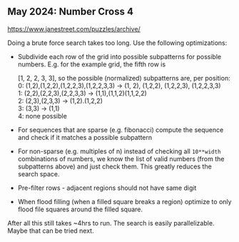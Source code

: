 ## May 2024: Number Cross 4

https://www.janestreet.com/puzzles/archive/



Doing a brute force search takes too long.
Use the following optimizations:

* Subdivide each row of the grid into possible subpatterns
for possible numbers.  E.g. for the example grid, the fifth row is

  [1, 2, 2, 3, 3],  so the possible (normalized) subpatterns are, per position:<br/>
  0: (1,2),(1,2,2),(1,2,2,3),(1,2,2,3,3) -> (1, 2), (1,2,2), (1,2,2,3), (1,2,2,3,3)<br/>
  1: (2,2),(2,2,3),(2,2,3,3) -> (1,1),(1,1,2)(1,1,2,2)<br/>
  2: (2,3),(2,3,3) -> (1,2).(1,2,2)<br/>
  3: (3,3) -> (1,1)<br/>
  4: none possible<br/>


* For sequences that are sparse (e.g. fibonacci) compute the sequence and check if it matches a possible subpattern

* For non-sparse (e.g. multiples of n) instead of checking all `10**width` combinations of numbers, we know the
list of valid numbers (from the subpatterns above) and just check them. This greatly reduces the search space.

* Pre-filter rows - adjacent regions should not have same digit

* When flood filling (when a filled square breaks a region) optimize to only flood file squares around the filled square.


After all this still takes ~4hrs to run. The search is easily parallelizable. Maybe that can be tried next.

